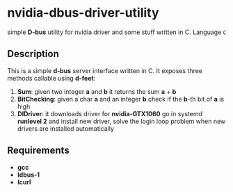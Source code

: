 # nvidia-dbus-driver-utility
simple **D-bus** utility for nvidia driver and some stuff written in C.
Language ```C
         ```



## Description

This is a simple **d-bus** server interface written in C.
It exposes three methods callable using **d-feet**:  


1. **Sum**: given two integer  **a** and **b** it returns the sum **a**  + **b** 
2. **BitChecking**: given a char **a** and an integer **b** check if the **b**-th bit of **a** is high
3. **DlDriver**: it downloads driver for **nvidia-GTX1060** go in systemd **runlevel 2** and install new driver, solve the login loop problem when new drivers are installed automatically


## Requirements

* **gcc**
* **ldbus-1**
* **lcurl**

